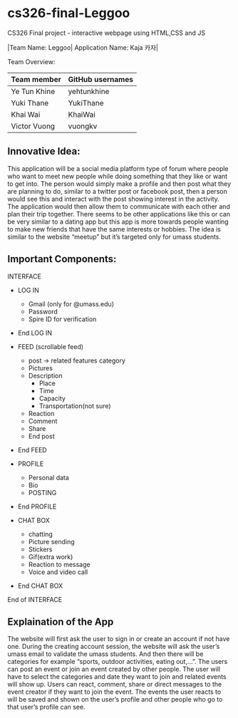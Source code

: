 # cs326-final-Leggoo
CS326 Final project - interactive webpage using HTML,CSS and JS

|Team Name: Leggoo| Application Name: Kaja 카자|


Team Overview:

| Team member  | GitHub usernames |
| ------------- | ------------- |
| Ye Tun Khine  | yehtunkhine  |
| Yuki Thane  | YukiThane  |
| Khai Wai  | KhaiWai  |
| Victor Vuong  | vuongkv  |

		
## Innovative Idea:  
This application will be a social media platform type of forum where people who want to meet new people while doing something that they like or want to get into. The person would simply make a profile and then post what they are planning to do, similar to a twitter post or facebook post, then a person would see this and interact with the post showing interest in the activity. The application would then allow them to communicate with each other and plan their trip together. There seems to be other applications like this or can be very similar to a dating app but this app is more towards people wanting to make new friends that have the same interests or hobbies.
The idea is similar to the website “meetup” but it’s targeted only for umass students.


## Important Components:

INTERFACE
- LOG IN
  - Gmail (only for @umass.edu)
  - Password 
  - Spire ID for verification
- End LOG IN

- FEED (scrollable feed)
  - post  -> related features category
   - Pictures
   - Description
     - Place
     - Time 
     - Capacity
     - Transportation(not sure)
   - Reaction
   - Comment
   - Share
  - End post
- End FEED

- PROFILE
  - Personal data
  - Bio
  - POSTING
- End PROFILE

- CHAT BOX
  - chatting 
  - Picture sending
  - Stickers
  - Gif(extra work)
  - Reaction to message
  - Voice and video call
- End CHAT BOX


End of INTERFACE
	

## Explaination of the App

The website will first ask the user to sign in or create an account if not have one. During the creating account session, the website will ask the user’s umass email to validate the umass students. And then there will be categories for example “sports, outdoor activities, eating out,...”. The users can post an event or join an event created by other people. The user will have to select the categories and date they want to join and related events will show up. Users can react, comment, share or direct messages to the event creator if they want to join the event. The events the user reacts to will be saved and shown on the user’s profile and other people who go to that user’s profile can see. 


